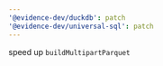 ```yaml
---
'@evidence-dev/duckdb': patch
'@evidence-dev/universal-sql': patch
---
```


speed up `buildMultipartParquet`
